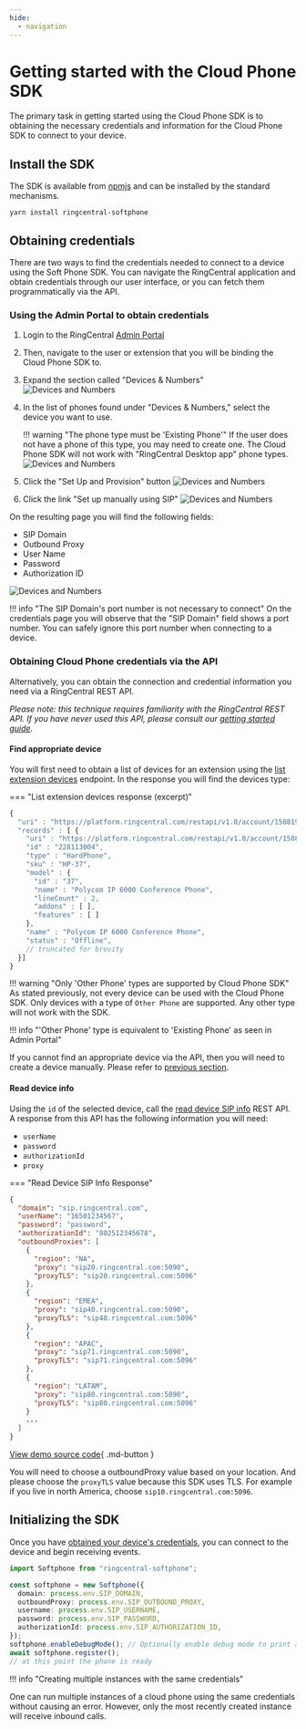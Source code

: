 ```yaml
---
hide:
  - navigation
---
```


# Getting started with the Cloud Phone SDK

The primary task in getting started using the Cloud Phone SDK is to obtaining
the necessary credentials and information for the Cloud Phone SDK to connect to
your device.

## Install the SDK

The SDK is available from
[npmjs](https://www.npmjs.com/package/ringcentral-softphone) and can be
installed by the standard mechanisms.

```
yarn install ringcentral-softphone
```

## Obtaining credentials

There are two ways to find the credentials needed to connect to a device using
the Soft Phone SDK. You can navigate the RingCentral application and obtain
credentials through our user interface, or you can fetch them programmatically
via the API.

### Using the Admin Portal to obtain credentials

1. Login to the RingCentral [Admin Portal](https://service.ringcentral.com)

2. Then, navigate to the user or extension that you will be binding the Cloud
   Phone SDK to.

3. Expand the section called "Devices & Numbers"
   ![Devices and Numbers](img/creds-devices.png)

4. In the list of phones found under "Devices & Numbers," select the device you
   want to use.

   !!! warning "The phone type must be 'Existing Phone'" If the user does not
   have a phone of this type, you may need to create one. The Cloud Phone SDK
   will not work with "RingCentral Desktop app" phone types.
   ![Devices and Numbers](img/custom-phone-type.png)

5. Click the "Set Up and Provision" button
   ![Devices and Numbers](img/setup-provision.png)

6. Click the link "Set up manually using SIP"
   ![Devices and Numbers](img/setup-using-sip.png)

On the resulting page you will find the following fields:

- SIP Domain
- Outbound Proxy
- User Name
- Password
- Authorization ID

![Devices and Numbers](img/device-creds.png)

!!! info "The SIP Domain's port number is not necessary to connect" On the
credentials page you will observe that the "SIP Domain" field shows a port
number. You can safely ignore this port number when connecting to a device.

### Obtaining Cloud Phone credentials via the API

Alternatively, you can obtain the connection and credential information you need
via a RingCentral REST API.

_Please note: this technique requires familiarity with the RingCentral REST API.
If you have never used this API, please consult our
[getting started guide](https://developers.ringcentral.com/guide/getting-started)._

#### Find appropriate device

You will first need to obtain a list of devices for an extension using the
[list extension devices](https://developers.ringcentral.com/api-reference/Devices/listExtensionDevices)
endpoint. In the response you will find the devices type:

=== "List extension devices response (excerpt)"

```js hl_lines="6"
{
  "uri" : "https://platform.ringcentral.com/restapi/v1.0/account/1508191004/extension/1508193004/device?page=1&perPage=1",
  "records" : [ {
    "uri" : "https://platform.ringcentral.com/restapi/v1.0/account/1508191004/device/228113004",
    "id" : "228113004",
    "type" : "HardPhone",
    "sku" : "HP-37",
    "model" : {
      "id" : "37",
      "name" : "Polycom IP 6000 Conference Phone",
      "lineCount" : 2,
      "addons" : [ ],
      "features" : [ ]
    },
    "name" : "Polycom IP 6000 Conference Phone",
    "status" : "Offline",
	// truncated for brevity
  }]
}
```

!!! warning "Only 'Other Phone' types are supported by Cloud Phone SDK" As
stated previously, not every device can be used with the Cloud Phone SDK. Only
devices with a type of `Other Phone` are supported. Any other type will not work
with the SDK.

!!! info "'Other Phone' type is equivalent to 'Existing Phone' as seen in Admin
Portal"

If you cannot find an appropriate device via the API, then you will need to
create a device manually. Please refer to
[previous section](#using-the-admin-portal-to-obtain-credentials).

#### Read device info

Using the `id` of the selected device, call the
[read device SIP info](https://developers.ringcentral.com/api-reference/Devices/readDeviceSipInfo)
REST API. A response from this API has the following information you will need:

- `userName`
- `password`
- `authorizationId`
- `proxy`

=== "Read Device SIP Info Response"

```json hl_lines="3-5 8-10"
{
  "domain": "sip.ringcentral.com",
  "userName": "16501234567",
  "password": "password",
  "authorizationId": "802512345678",
  "outboundProxies": [
    {
      "region": "NA",
      "proxy": "sip20.ringcentral.com:5090",
      "proxyTLS": "sip20.ringcentral.com:5096"
    },
    {
      "region": "EMEA",
      "proxy": "sip40.ringcentral.com:5090",
      "proxyTLS": "sip40.ringcentral.com:5096"
    },
    {
      "region": "APAC",
      "proxy": "sip71.ringcentral.com:5090",
      "proxyTLS": "sip71.ringcentral.com:5096"
    },
    {
      "region": "LATAM",
      "proxy": "sip80.ringcentral.com:5090",
      "proxyTLS": "sip80.ringcentral.com:5096"
    }
    ...
  ]
}
```

[View demo source code](https://github.com/tylerlong/rc-get-device-info-demo/blob/main/src/demo.ts){
.md-button }

You will need to choose a outboundProxy value based on your location. And please
choose the `proxyTLS` value because this SDK uses TLS. For example if you live
in north America, choose `sip10.ringcentral.com:5096`.

## Initializing the SDK

Once you have [obtained your device's credentials](get-started.md), you can
connect to the device and begin receiving events.

```ts
import Softphone from "ringcentral-softphone";

const softphone = new Softphone({
  domain: process.env.SIP_DOMAIN,
  outboundProxy: process.env.SIP_OUTBOUND_PROXY,
  username: process.env.SIP_USERNAME,
  password: process.env.SIP_PASSWORD,
  authorizationId: process.env.SIP_AUTHORIZATION_ID,
});
softphone.enableDebugMode(); // Optionally enable debug mode to print all SIP messages
await softphone.register();
// at this point the phone is ready
```

!!! info "Creating multiple instances with the same credentials"

One can run multiple instances of a cloud phone using the same credentials
without causing an error. However, only the most recently created instance will
receive inbound calls.
